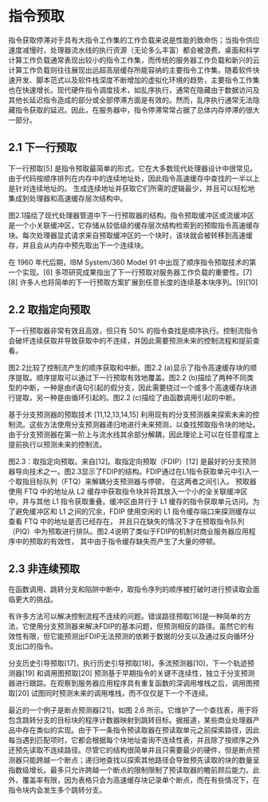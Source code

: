# 指令预取

指令获取停滞对于具有大指令工作集的工作负载来说是性能的致命伤；当指令供应速度减慢时，处理器流水线的执行资源（无论多么丰富）都会被浪费。桌面和科学计算工作负载通常表现出较小的指令工作集，而传统的服务器工作负载和新兴的云计算工作负载则往往展现出远超高层缓存所能容纳的主要指令工作集。随着软件快速开发、脚本范式以及软件栈深度不断增加的虚拟化环境的趋势，主要指令工作集也在快速增长。现代硬件指令调度技术，如乱序执行，通常在隐藏由于数据访问及其他长延迟指令造成的部分或全部停滞方面是有效的。然而，乱序执行通常无法隐藏指令获取的延迟。因此，在服务器中，指令停滞常常占据了总体内存停滞的很大一部分。

## 2.1  下一行预取 

下一行预取[5] 是指令预取最简单的形式，它在大多数现代处理器设计中很常见。由于代码按顺序排列在内存中的连续地址处，因此指令高速缓存中查找的一半以上是针对连续地址的。 生成连续地址并获取它们所需的逻辑最少，并且可以轻松地集成到处理器和高速缓存层次结构中。 

图2.1描绘了现代处理器管道中下一行预取器的结构。指令预取缓冲区或流缓冲区是一个小关联缓冲区，它存储从较低级的缓存层次结构检索到的预取指令高速缓存块。每次处理器显式请求来自预取缓冲区的一个块时，该块就会被转移到高速缓存，并且会从内存中预先取出下一个连续块。

在 1960 年代后期，IBM System/360 Model 91 中出现了顺序指令预取技术的第一个实现。[6] 多项研究成果指出了下一行预取对服务器工作负载的重要性。[7][8] 许多人也将简单的下一行预取方案扩展到任意长度的连续基本块序列。[9][10]

## 2.2   取指定向预取

下一行预取器非常有效且高效，但只有 50% 的指令查找是顺序执行。控制流指令会破坏连续获取并导致获取中的不连续，并因此需要预测未来的控制流程和提前查看。

图2.2比较了控制流产生的顺序获取和中断。图2.2 (a)显示了指令高速缓存块的顺序提取。顺序提取可以通过下一行预取有效地覆盖。图2.2 (b)描绘了两种不同类型的中断，一种是由if语句引起的假分支，因此需要绕过一个或多个高速缓存块进行提取，另一种是由循环引起的。图2.2 (c)描绘了由函数调用引起的中断。

基于分支预测器的预取技术 [11,12,13,14,15] 利用现有的分支预测器来探索未来的控制流。这些方法使用分支预测器递归地进行未来预测，以查找预取指令块的地址。由于分支预测器在第一阶上与流水线其余部分解耦，因此理论上可以在任意程度上提前执行以预测未来的控制流。

图2.3：取指定向预取。来自[12]。取指定向预取（FDIP）[12] 是最好的分支预测器导向技术之一。图2.3显示了FDIP的结构。FDIP通过在L1指令获取单元中引入一个取指目标队列（FTQ）来解耦分支预测器与停顿， 在这两者之间引入。 预取器使用 FTQ 中的地址从 L2 缓存中获取指令块并将其放入一个小的全关联缓冲区中，并与其他 L1 指令获取重叠。缓冲区由并行于 L1 缓存的指令获取单元访问。为了避免缓冲区和 L1 之间的冗余，FDIP 使用空闲的 L1 指令缓存端口来探测缓存以查看 FTQ 中的地址是否已经存在， 并且只在缺失的情况下才在预取指令队列（PIQ）中为预取进行排队。图2.4说明了类似于FDIP的机制对商业服务器应用程序中的预取的有效性， 其中由于指令缓存缺失而产生了大量的停顿。

## 2.3   非连续预取

在函数调用、跳转分支和陷阱中断中，取指令序列的顺序被打破时进行预读取会面临更大的挑战。

有许多方法可以解决控制流程不连续的问题。错误路径预取[16]是一种简单的方法，它使用分支预测器来解决FDIP的基本问题，但预测相反的路径。虽然它的有效性有限，但它能预测出FDIP无法预测的依赖于数据的分支以及通过反向循环分支出口的指令。

分支历史引导预取[17]，执行历史引导预取[18]，多流预测器[10]，下一个轨迹预测器[19] 和调用图预取[20] 预测基于早期指令的关键不连续性，独立于分支预测器进行跟踪。在观察到服务器应用程序具有重复函数的深调用堆栈之后，调用图预取[20] 试图同时预测未来的调用堆栈，而不仅仅是下一个不连续。

最近的一个例子是断点预测器[21]，如图 2.6 所示。它维护了一个查找表，用于将包含跳转分支的目标块的程序计数器映射到跳转目标。据报道，某些商业处理器产品中存在类似的实现。由于下一条指令预读取器在预读取单元之前探索路径，因此每当遇到匹配项时，它都会根据每个块地址查询不连续性表，并且除了按顺序之外还预先读取不连续路径。尽管它的结构很简单并且只需要最少的硬件，但是断点预测器只能跨越一个断点；递归地查找以探索其他路径会导致预先读取的块的数量呈指数级增长。最多只允许跨越一个断点的限制限制了预读取器的瞻前顾后能力。此外，覆盖率有限，因为表格只会为高速缓存块记录单个断点，而在有些情况下，在指令块内会发生多个跳转分支。

